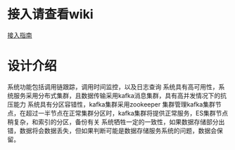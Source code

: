 # 接入请查看wiki
[接入指南](http://gitlab.ipo.com/base/skye/wikis/home)

# 设计介绍
  系统功能包括调用链跟踪，调用时间监控，以及日志查询
  系统具有高可用性，系统服务采用分布式集群，且数据传输采用kafka消息集群，具有高并发情况下的抗压能力
  系统具有分区容错性，kafka集群采用zookeeper 集群管理kafka集群节点，在超过一半节点在正常集群分区时，kafka集群将提供正常服务，ES集群节点稍复杂，和索引的分区，备份有关
  系统牺牲一定的一致性，如果数据存储部分出错，数据将会数据丢失，但如果判断可能是数据存储服务系统的问题，数据会保留。